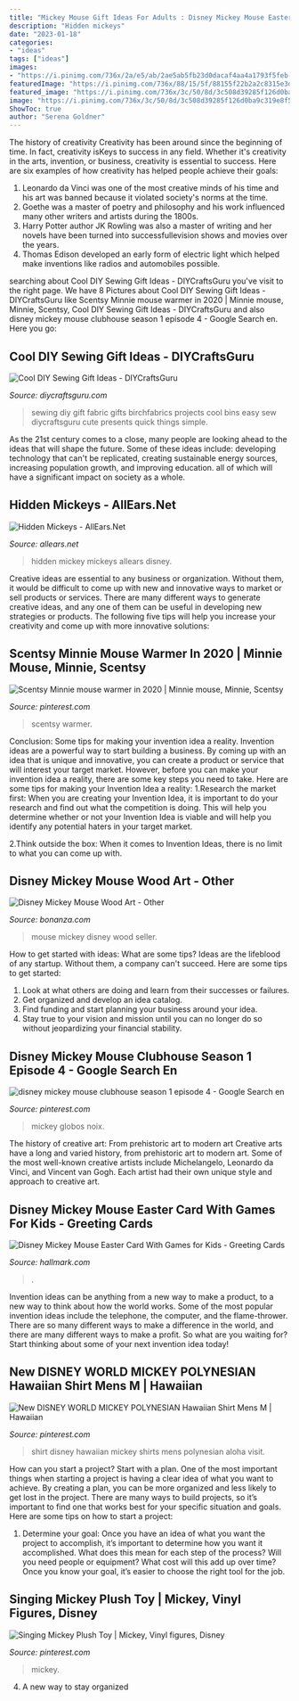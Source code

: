 ```yaml
---
title: "Mickey Mouse Gift Ideas For Adults : Disney Mickey Mouse Easter Card With Games For Kids"
description: "Hidden mickeys"
date: "2023-01-18"
categories:
- "ideas"
tags: ["ideas"]
images:
- "https://i.pinimg.com/736x/2a/e5/ab/2ae5ab5fb23d0dacaf4aa4a1793f5feb--shirts-for-men-shirt-men.jpg"
featuredImage: "https://i.pinimg.com/736x/88/15/5f/88155f22b2a2c8315e3d2f085155fbae.jpg"
featured_image: "https://i.pinimg.com/736x/3c/50/8d/3c508d39285f126d0ba9c319e8f54448.jpg"
image: "https://i.pinimg.com/736x/3c/50/8d/3c508d39285f126d0ba9c319e8f54448.jpg"
ShowToc: true
author: "Serena Goldner"
---
```



The history of creativity
Creativity has been around since the beginning of time. In fact, creativity isKeys to success in any field. Whether it's creativity in the arts, invention, or business, creativity is essential to success. Here are six examples of how creativity has helped people achieve their goals: 
1. Leonardo da Vinci was one of the most creative minds of his time and his art was banned because it violated society's norms at the time. 
2. Goethe was a master of poetry and philosophy and his work influenced many other writers and artists during the 1800s. 
3. Harry Potter author JK Rowling was also a master of writing and her novels have been turned into successfullevision shows and movies over the years. 
4. Thomas Edison developed an early form of electric light which helped make inventions like radios and automobiles possible. 

	

		
searching about Cool DIY Sewing Gift Ideas - DIYCraftsGuru you've visit to the right page. We have 8 Pictures about Cool DIY Sewing Gift Ideas - DIYCraftsGuru like Scentsy Minnie mouse warmer in 2020 | Minnie mouse, Minnie, Scentsy, Cool DIY Sewing Gift Ideas - DIYCraftsGuru and also disney mickey mouse clubhouse season 1 episode 4 - Google Search en. Here you go:
		
    
## Cool DIY Sewing Gift Ideas - DIYCraftsGuru

<img loading=lazy src="http://www.diycraftsguru.com/wp-content/uploads/2016/03/06-sewing-gifts-featured-image.jpg" onerror="this.onerror=null;this.src='https://tse1.mm.bing.net/th?id=OIP.ZJ-OvAdf36MsbKNBsQX4uwHaLH&amp;pid=15.1';" alt="Cool DIY Sewing Gift Ideas - DIYCraftsGuru">

_Source: diycraftsguru.com_

>sewing diy gift fabric gifts birchfabrics projects cool bins easy sew diycraftsguru cute presents quick things simple. 

	

As the 21st century comes to a close, many people are looking ahead to the ideas that will shape the future. Some of these ideas include: developing technology that can't be replicated, creating sustainable energy sources, increasing population growth, and improving education. all of which will have a significant impact on society as a whole.

    
## Hidden Mickeys - AllEars.Net

<img loading=lazy src="https://allears.net/tp/ak/ak_mjt_hm.jpg" onerror="this.onerror=null;this.src='https://tse3.mm.bing.net/th?id=OIP.yAyxYoNFAmitoy8-__sqlQAAAA&amp;pid=15.1';" alt="Hidden Mickeys - AllEars.Net">

_Source: allears.net_

>hidden mickey mickeys allears disney. 

	

Creative ideas are essential to any business or organization. Without them, it would be difficult to come up with new and innovative ways to market or sell products or services. There are many different ways to generate creative ideas, and any one of them can be useful in developing new strategies or products. The following five tips will help you increase your creativity and come up with more innovative solutions: 

    
## Scentsy Minnie Mouse Warmer In 2020 | Minnie Mouse, Minnie, Scentsy

<img loading=lazy src="https://i.pinimg.com/736x/57/4f/ca/574fca71f566c5a5fd874bbcfa70ce7a.jpg" onerror="this.onerror=null;this.src='https://tse2.mm.bing.net/th?id=OIP.9AG9FfWsLy-H_NxvjxOPGwHaJ4&amp;pid=15.1';" alt="Scentsy Minnie mouse warmer in 2020 | Minnie mouse, Minnie, Scentsy">

_Source: pinterest.com_

>scentsy warmer. 

	

Conclusion: Some tips for making your invention idea a reality.
Invention ideas are a powerful way to start building a business. By coming up with an idea that is unique and innovative, you can create a product or service that will interest your target market. However, before you can make your invention idea a reality, there are some key steps you need to take. Here are some tips for making your Invention Idea a reality:
1.Research the market first: When you are creating your Invention Idea, it is important to do your research and find out what the competition is doing. This will help you determine whether or not your Invention Idea is viable and will help you identify any potential haters in your target market.

2.Think outside the box: When it comes to Invention Ideas, there is no limit to what you can come up with.

    
## Disney Mickey Mouse Wood Art - Other

<img loading=lazy src="https://images.bonanzastatic.com/afu/images/6833/4587/042.JPG" onerror="this.onerror=null;this.src='https://tse4.mm.bing.net/th?id=OIP._FUxLkhdPzNDU_IVm2w9bAHaJ4&amp;pid=15.1';" alt="Disney Mickey Mouse Wood Art - Other">

_Source: bonanza.com_

>mouse mickey disney wood seller. 

	

How to get started with ideas: What are some tips?
Ideas are the lifeblood of any startup. Without them, a company can't succeed. Here are some tips to get started:
1. Look at what others are doing and learn from their successes or failures.
2. Get organized and develop an idea catalog. 
3. Find funding and start planning your business around your idea.  
4. Stay true to your vision and mission until you can no longer do so without jeopardizing your financial stability.

    
## Disney Mickey Mouse Clubhouse Season 1 Episode 4 - Google Search En

<img loading=lazy src="https://i.pinimg.com/736x/88/15/5f/88155f22b2a2c8315e3d2f085155fbae.jpg" onerror="this.onerror=null;this.src='https://tse1.mm.bing.net/th?id=OIP.tbWJBx9nlSp6PBsJ-_rbbAHaLH&amp;pid=15.1';" alt="disney mickey mouse clubhouse season 1 episode 4 - Google Search en">

_Source: pinterest.com_

>mickey globos noix. 

	

The history of creative art: From prehistoric art to modern art
Creative arts have a long and varied history, from prehistoric art to modern art. Some of the most well-known creative artists include Michelangelo, Leonardo da Vinci, and Vincent van Gogh. Each artist had their own unique style and approach to creative art.

    
## Disney Mickey Mouse Easter Card With Games For Kids - Greeting Cards

<img loading=lazy src="https://www.hallmark.com/dw/image/v2/AALB_PRD/on/demandware.static/-/Sites-hallmark-master/default/dwcc70c786/images/finished-goods/products/359EKD3022/Disney-Mickey-Mouse-Kids-Easter-Card-With-Games_359EKD3022_05.jpg?sw=1200&amp;sh=1200&amp;sm=fit" onerror="this.onerror=null;this.src='https://tse3.mm.bing.net/th?id=OIP.vhqBTDw5MKou2zc2Hfs8cwHaHa&amp;pid=15.1';" alt="Disney Mickey Mouse Easter Card With Games for Kids - Greeting Cards">

_Source: hallmark.com_

>. 

	

Invention ideas can be anything from a new way to make a product, to a new way to think about how the world works. Some of the most popular invention ideas include the telephone, the computer, and the flame-thrower. There are so many different ways to make a difference in the world, and there are many different ways to make a profit. So what are you waiting for? Start thinking about some of your next invention idea today!

    
## New DISNEY WORLD MICKEY POLYNESIAN Hawaiian Shirt Mens M | Hawaiian

<img loading=lazy src="https://i.pinimg.com/736x/2a/e5/ab/2ae5ab5fb23d0dacaf4aa4a1793f5feb--shirts-for-men-shirt-men.jpg" onerror="this.onerror=null;this.src='https://tse2.mm.bing.net/th?id=OIP.02gjkewNghk7LHWiUVJFnQHaJN&amp;pid=15.1';" alt="New DISNEY WORLD MICKEY POLYNESIAN Hawaiian Shirt Mens M | Hawaiian">

_Source: pinterest.com_

>shirt disney hawaiian mickey shirts mens polynesian aloha visit. 

	

How can you start a project?
Start with a plan. One of the most important things when starting a project is having a clear idea of what you want to achieve. By creating a plan, you can be more organized and less likely to get lost in the project. There are many ways to build projects, so it’s important to find one that works best for your specific situation and goals. Here are some tips on how to start a project: 
1. Determine your goal: Once you have an idea of what you want the project to accomplish, it’s important to determine how you want it accomplished. What does this mean for each step of the process? Will you need people or equipment? What cost will this add up over time? Once you know your goal, it’s easier to choose the right tool for the job.


    
## Singing Mickey Plush Toy | Mickey, Vinyl Figures, Disney

<img loading=lazy src="https://i.pinimg.com/736x/3c/50/8d/3c508d39285f126d0ba9c319e8f54448.jpg" onerror="this.onerror=null;this.src='https://tse4.mm.bing.net/th?id=OIP.mWsOJtcY9JAXlC57jVe5rAAAAA&amp;pid=15.1';" alt="Singing Mickey Plush Toy | Mickey, Vinyl figures, Disney">

_Source: pinterest.com_

>mickey. 

	

4. A new way to stay organized

